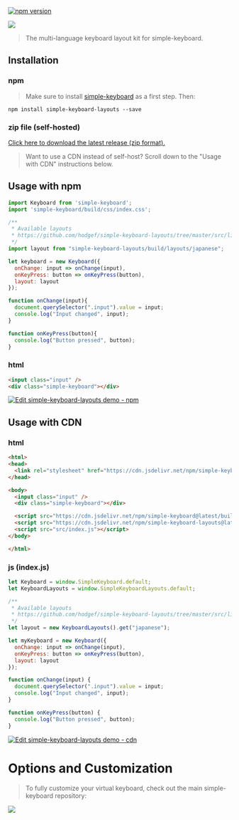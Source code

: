 [![npm version](https://badge.fury.io/js/simple-keyboard-layouts.svg)](https://www.npmjs.com/package/simple-keyboard-layouts)

<a href="https://franciscohodge.com/simple-keyboard/demo" title="View Demo"><img src="https://franciscohodge.com/project-pages/simple-keyboard/images/simple-keyboard-layouts-banner4.png" align="center"></a>

> The multi-language keyboard layout kit for simple-keyboard.

## Installation

### npm

> Make sure to install [simple-keyboard](https://github.com/hodgef/simple-keyboard) as a first step. Then:

`npm install simple-keyboard-layouts --save`

### zip file (self-hosted)

[Click here to download the latest release (zip format).](https://github.com/hodgef/simple-keyboard-layouts/zipball/master)

> Want to use a CDN instead of self-host? Scroll down to the "Usage with CDN" instructions below.

## Usage with npm


````js
import Keyboard from 'simple-keyboard';
import 'simple-keyboard/build/css/index.css';

/**
 * Available layouts
 * https://github.com/hodgef/simple-keyboard-layouts/tree/master/src/lib/layouts
 */
import layout from "simple-keyboard-layouts/build/layouts/japanese";

let keyboard = new Keyboard({
  onChange: input => onChange(input),
  onKeyPress: button => onKeyPress(button),
  layout: layout
});

function onChange(input){
  document.querySelector(".input").value = input;
  console.log("Input changed", input);
}

function onKeyPress(button){
  console.log("Button pressed", button);
}
````

### html

````html
<input class="input" />
<div class="simple-keyboard"></div>
````

[![Edit simple-keyboard-layouts demo - npm](https://codesandbox.io/static/img/play-codesandbox.svg)](https://codesandbox.io/s/pk9513441m)

## Usage with CDN

### html

````html
<html>
<head>
  <link rel="stylesheet" href="https://cdn.jsdelivr.net/npm/simple-keyboard@latest/build/css/index.css">
</head>

<body>
  <input class="input" />
  <div class="simple-keyboard"></div>

  <script src="https://cdn.jsdelivr.net/npm/simple-keyboard@latest/build/index.min.js"></script>
  <script src="https://cdn.jsdelivr.net/npm/simple-keyboard-layouts@latest/build/index.min.js"></script>
  <script src="src/index.js"></script>
</body>

</html>
````

### js (index.js)

````js
let Keyboard = window.SimpleKeyboard.default;
let KeyboardLayouts = window.SimpleKeyboardLayouts.default;

/**
 * Available layouts
 * https://github.com/hodgef/simple-keyboard-layouts/tree/master/src/lib/layouts
 */
let layout = new KeyboardLayouts().get("japanese");

let myKeyboard = new Keyboard({
  onChange: input => onChange(input),
  onKeyPress: button => onKeyPress(button),
  layout: layout
});

function onChange(input) {
  document.querySelector(".input").value = input;
  console.log("Input changed", input);
}

function onKeyPress(button) {
  console.log("Button pressed", button);
}
````

[![Edit simple-keyboard-layouts demo - cdn](https://codesandbox.io/static/img/play-codesandbox.svg)](https://codesandbox.io/s/3x68op108p)

# Options and Customization

> To fully customize your virtual keyboard, check out the main simple-keyboard repository:

<a href="https://github.com/hodgef/simple-keyboard" title="simple-keyboard repository"><img src="https://franciscohodge.com/project-pages/simple-keyboard/images/simplekeyboard-banner3x.png" align="center"></a>
